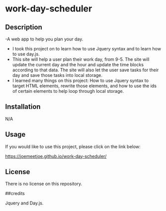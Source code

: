 # work-day-scheduler

## Description

-A web app to help you plan your day. 

- I took this project on to learn how to use Jquery syntax and to learn how to use day.js. 
- This site will help a user plan their work day, from 9-5. The site will update the current day and the hour and update the time blocks according to that data. The site will also let the user save tasks for their day and save those tasks into local storage. 
- I learned many things on this project: How to use Jquery syntax to target HTML elements, rewrite those elements, and how to use the ids of certain elements to help loop through local storage.  

## Installation

N/A

## Usage

If you would like to use this project, please click on the link below: 

https://joemeetjoe.github.io/work-day-scheduler/


## License

There is no license on this repository. 

##credits

Jquery and Day.js.

